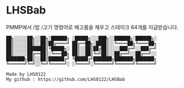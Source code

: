 # LHSBab
PMMP에서 /밥 /고기 명령어로 배고픔을 채우고 스테이크 64개를 지급받습니다.

<pre><code>██╗░░░░░██╗░░██╗░██████╗ ░█████╗░░░███╗░░██████╗░██████╗░
██║░░░░░██║░░██║██╔════╝ ██╔══██╗░████║░░╚════██╗╚════██╗
██║░░░░░███████║╚█████╗░ ██║░░██║██╔██║░░░░███╔═╝░░███╔═╝
██║░░░░░██╔══██║░╚═══██╗ ██║░░██║╚═╝██║░░██╔══╝░░██╔══╝░░
███████╗██║░░██║██████╔╝ ╚█████╔╝███████╗███████╗███████╗
╚══════╝╚═╝░░╚═╝╚═════╝░ ░╚════╝░╚══════╝╚══════╝╚══════╝

Made by LHS0122
My github : https://github.com/LHS0122/LHSBab</code><pre>

